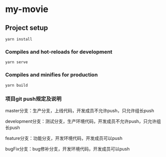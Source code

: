 # my-movie

## Project setup
```
yarn install
```

### Compiles and hot-reloads for development
```
yarn serve
```

### Compiles and minifies for production
```
yarn build
```

### 项目git push规定及说明

master分支：生产分支，上线代码，开发成员不允许push，只允许组长push

development分支：测试分支，生产环境代码，开发成员不允许push，只允许组长push

feature分支：功能分支，开发环境代码，开发成员可以push

bugFix分支：bug修补分支，开发环境代码，开发成员可以push

